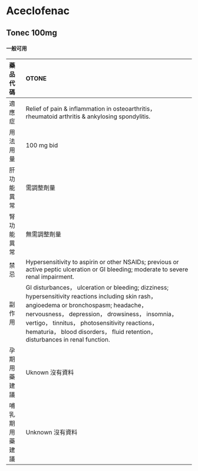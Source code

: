 # Aceclofenac

## Tonec 100mg

#### 一般可用

| 藥品代碼       | OTONE                                                                                                                                                                                                                                                                                                                             |
|:---------------|:----------------------------------------------------------------------------------------------------------------------------------------------------------------------------------------------------------------------------------------------------------------------------------------------------------------------------------|
| 適應症         | Relief of pain & inflammation in osteoarthritis， rheumatoid arthritis & ankylosing spondylitis.                                                                                                                                                                                                                                  |
| 用法用量       | 100 mg bid                                                                                                                                                                                                                                                                                                                        |
| 肝功能異常     | 需調整劑量                                                                                                                                                                                                                                                                                                                        |
| 腎功能異常     | 無需調整劑量                                                                                                                                                                                                                                                                                                                      |
| 禁忌           | Hypersensitivity to aspirin or other NSAIDs; previous or active peptic ulceration or GI bleeding; moderate to severe renal impairment.                                                                                                                                                                                            |
| 副作用         | GI disturbances， ulceration or bleeding; dizziness; hypersensitivity reactions including skin rash， angioedema or bronchospasm; headache， nervousness， depression， drowsiness， insomnia， vertigo， tinnitus， photosensitivity reactions， hematuria， blood disorders， fluid retention， disturbances in renal function. |
| 孕期用藥建議   | Uknown 沒有資料                                                                                                                                                                                                                                                                                                                   |
| 哺乳期用藥建議 | Unknown 沒有資料                                                                                                                                                                                                                                                                                                                  |

